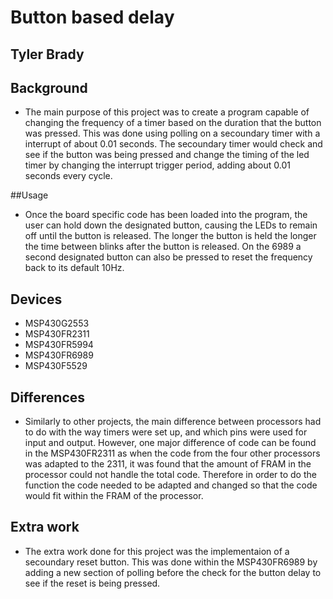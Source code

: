 # Button based delay

## Tyler Brady

## Background
* The main purpose of this project was to create a program capable of changing the frequency of a timer based on
the duration that the button was pressed. This was done using polling on a secoundary timer with a interrupt of
about 0.01 seconds. The secoundary timer would check and see if the button was being pressed and change the timing of
the led timer by changing the interrupt trigger period, adding about 0.01 seconds every cycle.

##Usage
* Once the board specific code has been loaded into the program, the user can hold down the designated button, causing the LEDs to remain off until the button is released. The
longer the button is held the longer the time between blinks after the button is released. On the 6989 a second designated button can also be pressed to reset the frequency back
to its default 10Hz.

## Devices
* MSP430G2553
* MSP430FR2311
* MSP430FR5994
* MSP430FR6989
* MSP430F5529

## Differences
* Similarly to other projects, the main difference between processors had to do with the way timers were set up,
and which pins were used for input and output. However, one major difference of code can be found in the MSP430FR2311
as when the code from the four other processors was adapted to the 2311, it was found that the amount of FRAM in
the processor could not handle the total code. Therefore in order to do the function the code needed to be adapted and changed
so that the code would fit within the FRAM of the processor.

## Extra work
* The extra work done for this project was the implementaion of a secoundary reset button. This was done within the 
MSP430FR6989 by adding a new section of polling before the check for the button delay to see if the reset is being pressed.
 